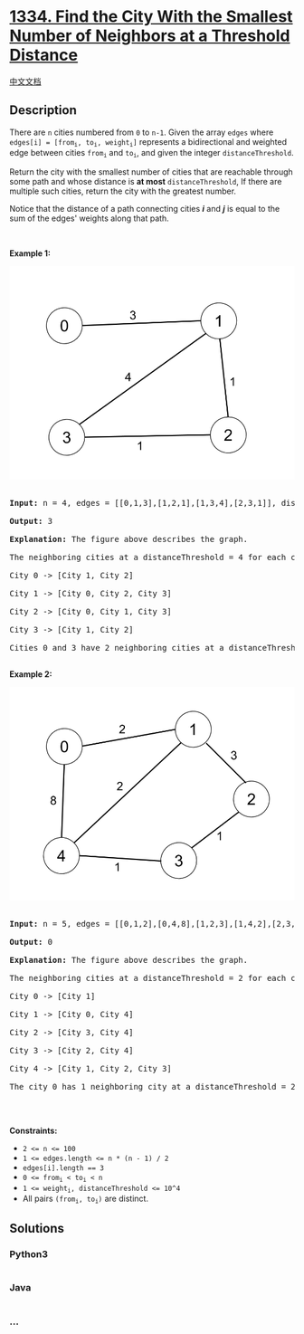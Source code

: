 # [1334. Find the City With the Smallest Number of Neighbors at a Threshold Distance](https://leetcode.com/problems/find-the-city-with-the-smallest-number-of-neighbors-at-a-threshold-distance)

[中文文档](/solution/1300-1399/1334.Find%20the%20City%20With%20the%20Smallest%20Number%20of%20Neighbors%20at%20a%20Threshold%20Distance/README.md)

## Description

<p>There are <code>n</code> cities numbered from <code>0</code> to <code>n-1</code>. Given the array <code>edges</code>&nbsp;where <code>edges[i] = [from<sub>i</sub>, to<sub>i</sub>, weight<sub>i</sub>]</code> represents a bidirectional and weighted edge between cities <code>from<sub>i</sub></code>&nbsp;and <code>to<sub>i</sub></code>, and given the integer <code>distanceThreshold</code>.</p>

<p>Return the city with the smallest number<strong> </strong>of&nbsp;cities that are reachable through some path and whose distance is <strong>at most</strong> <code>distanceThreshold</code>, If there are multiple such cities, return the city with the greatest number.</p>

<p>Notice that the distance of a path connecting cities <em><strong>i</strong></em> and <em><strong>j</strong></em> is equal to the sum of the edges&#39; weights along that path.</p>

<p>&nbsp;</p>

<p><strong>Example 1:</strong></p>

![](./images/find_the_city_01.png)

<pre>

<strong>Input:</strong> n = 4, edges = [[0,1,3],[1,2,1],[1,3,4],[2,3,1]], distanceThreshold = 4

<strong>Output:</strong> 3

<strong>Explanation: </strong>The figure above describes the graph.&nbsp;

The neighboring cities at a distanceThreshold = 4 for each city are:

City 0 -&gt; [City 1, City 2]&nbsp;

City 1 -&gt; [City 0, City 2, City 3]&nbsp;

City 2 -&gt; [City 0, City 1, City 3]&nbsp;

City 3 -&gt; [City 1, City 2]&nbsp;

Cities 0 and 3 have 2 neighboring cities at a distanceThreshold = 4, but we have to return city 3 since it has the greatest number.

</pre>

<p><strong>Example 2:</strong></p>

![](./images/find_the_city_02.png)

<pre>

<strong>Input:</strong> n = 5, edges = [[0,1,2],[0,4,8],[1,2,3],[1,4,2],[2,3,1],[3,4,1]], distanceThreshold = 2

<strong>Output:</strong> 0

<strong>Explanation: </strong>The figure above describes the graph.&nbsp;

The neighboring cities at a distanceThreshold = 2 for each city are:

City 0 -&gt; [City 1]&nbsp;

City 1 -&gt; [City 0, City 4]&nbsp;

City 2 -&gt; [City 3, City 4]&nbsp;

City 3 -&gt; [City 2, City 4]

City 4 -&gt; [City 1, City 2, City 3]&nbsp;

The city 0 has 1 neighboring city at a distanceThreshold = 2.

</pre>

<p>&nbsp;</p>

<p><strong>Constraints:</strong></p>

<ul>
	<li><code>2 &lt;= n &lt;= 100</code></li>
	<li><code>1 &lt;= edges.length &lt;= n * (n - 1) / 2</code></li>
	<li><code>edges[i].length == 3</code></li>
	<li><code>0 &lt;= from<sub>i</sub> &lt; to<sub>i</sub> &lt; n</code></li>
	<li><code>1 &lt;= weight<sub>i</sub>,&nbsp;distanceThreshold &lt;= 10^4</code></li>
	<li>All pairs <code>(from<sub>i</sub>, to<sub>i</sub>)</code> are distinct.</li>
</ul>

## Solutions

<!-- tabs:start -->

### **Python3**

```python

```

### **Java**

```java

```

### **...**

```

```

<!-- tabs:end -->
